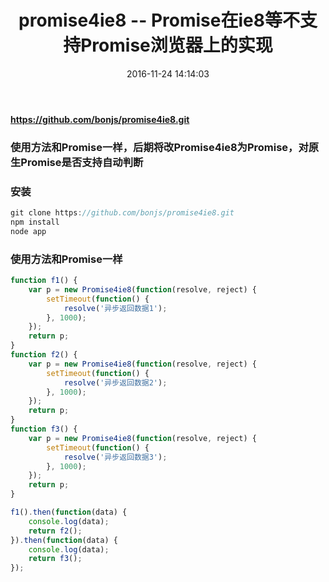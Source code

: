﻿---
title: promise4ie8 -- Promise在ie8等不支持Promise浏览器上的实现
date: 2016-11-24 14:14:03
tags: [promise,回调地狱]
---

#### https://github.com/bonjs/promise4ie8.git

### 使用方法和Promise一样，后期将改Promise4ie8为Promise，对原生Promise是否支持自动判断

### 安装
~~~ javascript
git clone https://github.com/bonjs/promise4ie8.git
npm install
node app
~~~

### 使用方法和Promise一样
~~~ javascript
function f1() {
	var p = new Promise4ie8(function(resolve, reject) {
		setTimeout(function() {
			resolve('异步返回数据1');
		}, 1000);
	});
	return p;
}
function f2() {
	var p = new Promise4ie8(function(resolve, reject) {
		setTimeout(function() {
			resolve('异步返回数据2');
		}, 1000);
	});
	return p;
}
function f3() {
	var p = new Promise4ie8(function(resolve, reject) {
		setTimeout(function() {
			resolve('异步返回数据3');
		}, 1000);
	});
	return p;
}

f1().then(function(data) {
	console.log(data);
	return f2();
}).then(function(data) {
	console.log(data);
	return f3();
});

~~~
